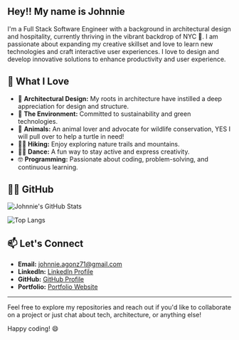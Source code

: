 ## Hey!! My name is Johnnie

I'm a Full Stack Software Engineer with a background in architectural design and hospitality, currently thriving in the vibrant backdrop of NYC 🌇. I am passionate about expanding my creative skillset and love to learn new technologies and craft interactive user experiences. I love to design and develop innovative solutions to enhance productivity and user experience.

## 🌱 What I Love

- 🕌 **Architectural Design:** My roots in architecture have instilled a deep appreciation for design and structure.
- 🌳 **The Environment:** Committed to sustainability and green technologies.
- 🐢 **Animals:** An animal lover and advocate for wildlife conservation, YES I will pull over to help a turtle in need!
- 🧗🏻 **Hiking:** Enjoy exploring nature trails and mountains.
- 🕺🏻 **Dance:** A fun way to stay active and express creativity.
- 🤓 **Programming:** Passionate about coding, problem-solving, and continuous learning.

## 🧑‍💻 GitHub 
![Johnnie's GitHub Stats](https://github-readme-stats-d1ikix53f.vercel.app/api?username=Johnnie71&count_private=true&show_icons=true&theme=blue-green)

![Top Langs](https://github-readme-stats.vercel.app/api/top-langs/?username=Johnnie71&layout=compact)

## 📫 Let's Connect

- **Email:** [johnnie.agonz71@gmail.com](mailto:johnnie.agonz71@gmail.com)
- **LinkedIn:** [LinkedIn Profile](https://www.linkedin.com/in/johnnie-gonzalez71/)
- **GitHub:** [GitHub Profile](https://github.com/Johnnie71)
- **Portfolio:** [Portfolio Website](https://www.johnniedev.com/)

---

Feel free to explore my repositories and reach out if you'd like to collaborate on a project or just chat about tech, architecture, or anything else!

Happy coding! 😄
